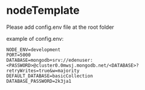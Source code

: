 # nodeTemplate

Please add config.env file at the root folder


example of config.env:


```` 
NODE_ENV=development
PORT=5000
DATABASE=mongodb+srv://edenuser:<PASSWORD>@cluster0.0mwsj.mongodb.net/<DATABASE>?retryWrites=true&w=majority
DEFAULT_DATABASE=basicCollection
DATABASE_PASSWORD=2k3ja1
````

